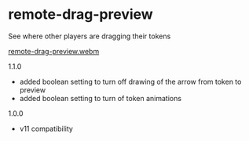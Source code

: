 # remote-drag-preview
See where other players are dragging their tokens

[remote-drag-preview.webm](https://github.com/xaukael/remote-drag-preview/assets/37848032/9d2296f2-f047-45e6-b066-a8879a62b2c7)

1.1.0
  - added boolean setting to turn off drawing of the arrow from token to preview
  - added boolean setting to turn of token animations

1.0.0
  - v11 compatibility
